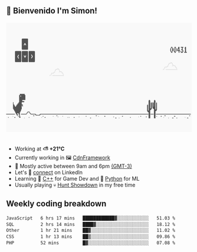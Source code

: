 <h2>👋 <b>Bienvenido I'm Simon!&nbsp;</b></h2>

<section>
  <img src="./static/banner.gif" height=300 width=1000>
</section>

<br>

<ul>
  <li>
		<!--START_SECTION:weather-->
		Working at <b>⛅️  +21°C</b>
		<!--END_SECTION:weather-->
  </li>
  <li>
    Currently working in 🖼️&nbsp;<a href=https://github.com/snapverse/cdn-framework target=_blank>CdnFramework</a>
  </li>
  <li>
    🚩 Mostly active between 9am and 6pm <a href=https://onlinealarmkur.com/world/es target=_blank>(GMT-3)</a>
  </li>
  <li>
    Let's 🔗&nbsp;<a href=https://www.linkedin.com/in/itssimmons target=_blank>connect</a> on LinkedIn
  </li>
  <li>
    Learning 👴&nbsp;<a href=https://images3.memedroid.com/images/UPLOADED755/65f2bce6734f6.webp target=_blank>C++</a> for Game Dev and 🐍&nbsp;<a href=https://qph.cf2.quoracdn.net/main-qimg-4472b6229cb75bf66ab531f3ebd4f975-lq target=_blank>Python</a> for ML
  </li>
  <li>
    Usually playing 💀&nbsp;<a href=https://www.huntshowdown.com target=_blank>Hunt Showdown</a> in my free time
  </li>
</ul>

<h2><b>Weekly coding breakdown </b></h2>

<!--START_SECTION:waka-->

```txt
JavaScript   6 hrs 17 mins   ████████████▓░░░░░░░░░░░░   51.03 %
SQL          2 hrs 14 mins   ████▓░░░░░░░░░░░░░░░░░░░░   18.12 %
Other        1 hr 21 mins    ██▓░░░░░░░░░░░░░░░░░░░░░░   11.02 %
CSS          1 hr 13 mins    ██▒░░░░░░░░░░░░░░░░░░░░░░   09.86 %
PHP          52 mins         █▓░░░░░░░░░░░░░░░░░░░░░░░   07.08 %
```

<!--END_SECTION:waka-->
